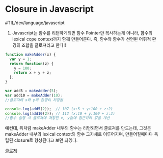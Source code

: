 # Closure in Javascript
#TIL/dev/language/javascript

1. Javascript는 함수를 리턴하게되면 함수 Pointer만 복사하는게 아니라, 함수의 lexical cope context까지 함께 만들어준다. 즉, 함수와 함수가 선언된 어휘적 환경의 조합을 클로져라고 한다!!  

```javascript
function makeAdder(x) {
  var y = 1;
  return function(z) {
    y = 100;
    return x + y + z;
  };
}

var add5 = makeAdder(5);
var add10 = makeAdder(10);
//클로저에 x와 y의 환경이 저장됨

console.log(add5(2));  // 107 (x:5 + y:100 + z:2)
console.log(add10(2)); // 112 (x:10 + y:100 + z:2)
//함수 실행 시 클로저에 저장된 x, y값에 접근하여 값을 계산
```

예컨대, 위처럼 makeAdder 내부의 함수는 리턴되면서 클로져를 만드는데, 그것은 makeAdder 내부의 lexical context와 함수 그자체로 이루어지며, 만들어질때마다 독립된 closure로 형성된다고 보면 되겠다. 


 [클로저](https://developer.mozilla.org/ko/docs/Web/JavaScript/Guide/Closures) 
